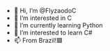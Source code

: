 - 👋 Hi, I’m @FlyzaodoC
- 👀 I’m interested in C
- 🌱 I’m currently learning Python
- 💞️ I’m interested to learn C#
- 📫 From Brazil!🟩
<!---
FlyzaodoC/FlyzaodoC is a ✨ special ✨ repository because its `README.md` (this file) appears on your GitHub profile.
You can click the Preview link to take a look at your changes.
--->
